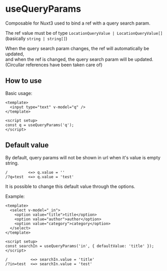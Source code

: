 # useQueryParams

Composable for Nuxt3 used to bind a ref with a query search param.

The ref value must be of type `LocationQueryValue | LocationQueryValue[]`  
(basically `string | string[]`)

When the query search param changes, the ref will automatically be updated,  
and when the ref is changed, the query search param will be updated.  
(Circullar references have been taken care of)

## How to use

Basic usage: 

```vue
<template>
  <input type="text" v-model="q" />
</template>

<script setup>
const q = useQueryParams('q');
</script>
```

## Default value

By default, query params will not be shown in url when it's value is empty string.

```
/         <=> q.value = ''
/?q=test  <=> q.value = 'test'
```

It is possible to change this default value through the options.

Example:

```vue
<template>
  <select v-model="_in">
    <option value="title">title</option>
    <option value="author">author</option>
    <option value="category">category</option>
  </select>
</template>

<script setup>
const searchIn = useQueryParams('in', { defaultValue: 'title' });
</script>
```

```
/          <=> searchIn.value = 'title'
/?in=test  <=> searchIn.value = 'test'
```